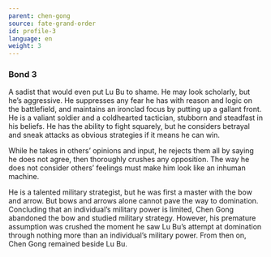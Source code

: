 ```yaml
---
parent: chen-gong
source: fate-grand-order
id: profile-3
language: en
weight: 3
---
```


### Bond 3

A sadist that would even put Lu Bu to shame.
He may look scholarly, but he’s aggressive. He suppresses any fear he has with reason and logic on the battlefield, and maintains an ironclad focus by putting up a gallant front.
He is a valiant soldier and a coldhearted tactician, stubborn and steadfast in his beliefs.
He has the ability to fight squarely, but he considers betrayal and sneak attacks as obvious strategies if it means he can win.

While he takes in others’ opinions and input, he rejects them all by saying he does not agree, then thoroughly crushes any opposition. The way he does not consider others’ feelings must make him look like an inhuman machine.

He is a talented military strategist, but he was first a master with the bow and arrow. But bows and arrows alone cannot pave the way to domination. Concluding that an individual’s military power is limited, Chen Gong abandoned the bow and studied military strategy.
However, his premature assumption was crushed the moment he saw Lu Bu’s attempt at domination through nothing more than an individual’s military power. From then on, Chen Gong remained beside Lu Bu.

